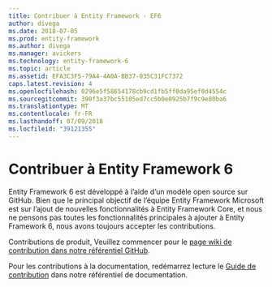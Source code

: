 ```yaml
---
title: Contribuer à Entity Framework - EF6
author: divega
ms.date: 2018-07-05
ms.prod: entity-framework
ms.author: divega
ms.manager: avickers
ms.technology: entity-framework-6
ms.topic: article
ms.assetid: EFA3C3F5-79A4-4A0A-BB37-035C31FC7372
caps.latest.revision: 4
ms.openlocfilehash: 0296e5f58654178cb9cd1fb5ff0da95ef0d4554c
ms.sourcegitcommit: 390f3a37bc55105ed7cc5b0e0925b7f9c9e80ba6
ms.translationtype: MT
ms.contentlocale: fr-FR
ms.lasthandoff: 07/09/2018
ms.locfileid: "39121355"
---
```

# <a name="contribute-to-entity-framework-6"></a>Contribuer à Entity Framework 6
Entity Framework 6 est développé à l’aide d’un modèle open source sur GitHub. Bien que le principal objectif de l’équipe Entity Framework Microsoft est sur l’ajout de nouvelles fonctionnalités à Entity Framework Core, et nous ne pensons pas toutes les fonctionnalités principales à ajouter à Entity Framework 6, nous avons toujours accepter les contributions.

Contributions de produit, Veuillez commencer pour le [page wiki de contribution dans notre référentiel GitHub](https://github.com/aspnet/EntityFramework6/wiki/Contributing).

Pour les contributions à la documentation, redémarrez lecture le [Guide de contribution](https://github.com/aspnet/EntityFramework.Docs/blob/master/CONTRIBUTING.md) dans notre référentiel de documentation.
